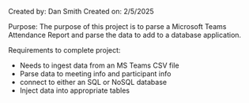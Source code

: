 Created by: Dan Smith
Created on:  2/5/2025

Purpose: The purpose of this project is to parse a Microsoft Teams Attendance Report and parse the data to add to a database application.

Requirements to complete project:
- Needs to ingest data from an MS Teams CSV file
- Parse data to meeting info and participant info
- connect to either an SQL or NoSQL database
- Inject data into appropriate tables
